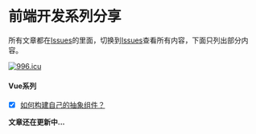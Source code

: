 # 前端开发系列分享
所有文章都在[Issues](https://github.com/wuxianqiang/blog/issues)的里面，切换到[Issues](https://github.com/wuxianqiang/blog/issues)查看所有内容，下面只列出部分内容。

[![996.icu](https://img.shields.io/badge/link-996.icu-red.svg)](https://996.icu)

#### Vue系列

* [x] [如何构建自己的抽象组件？](https://github.com/wuxianqiang/blog/issues/119)


**文章还在更新中...**
